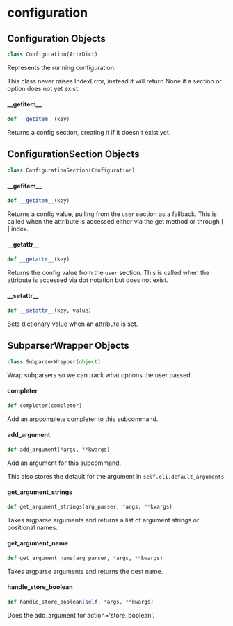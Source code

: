 <a id="configuration"></a>

# configuration

<a id="configuration.Configuration"></a>

## Configuration Objects

```python
class Configuration(AttrDict)
```

Represents the running configuration.

This class never raises IndexError, instead it will return None if a
section or option does not yet exist.

<a id="configuration.Configuration.__getitem__"></a>

#### \_\_getitem\_\_

```python
def __getitem__(key)
```

Returns a config section, creating it if it doesn't exist yet.

<a id="configuration.ConfigurationSection"></a>

## ConfigurationSection Objects

```python
class ConfigurationSection(Configuration)
```

<a id="configuration.ConfigurationSection.__getitem__"></a>

#### \_\_getitem\_\_

```python
def __getitem__(key)
```

Returns a config value, pulling from the `user` section as a fallback.
This is called when the attribute is accessed either via the get method or through [ ] index.

<a id="configuration.ConfigurationSection.__getattr__"></a>

#### \_\_getattr\_\_

```python
def __getattr__(key)
```

Returns the config value from the `user` section.
This is called when the attribute is accessed via dot notation but does not exist.

<a id="configuration.ConfigurationSection.__setattr__"></a>

#### \_\_setattr\_\_

```python
def __setattr__(key, value)
```

Sets dictionary value when an attribute is set.

<a id="configuration.SubparserWrapper"></a>

## SubparserWrapper Objects

```python
class SubparserWrapper(object)
```

Wrap subparsers so we can track what options the user passed.

<a id="configuration.SubparserWrapper.completer"></a>

#### completer

```python
def completer(completer)
```

Add an arpcomplete completer to this subcommand.

<a id="configuration.SubparserWrapper.add_argument"></a>

#### add\_argument

```python
def add_argument(*args, **kwargs)
```

Add an argument for this subcommand.

This also stores the default for the argument in `self.cli.default_arguments`.

<a id="configuration.get_argument_strings"></a>

#### get\_argument\_strings

```python
def get_argument_strings(arg_parser, *args, **kwargs)
```

Takes argparse arguments and returns a list of argument strings or positional names.

<a id="configuration.get_argument_name"></a>

#### get\_argument\_name

```python
def get_argument_name(arg_parser, *args, **kwargs)
```

Takes argparse arguments and returns the dest name.

<a id="configuration.handle_store_boolean"></a>

#### handle\_store\_boolean

```python
def handle_store_boolean(self, *args, **kwargs)
```

Does the add_argument for action='store_boolean'.

